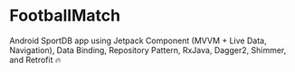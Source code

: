 # FootballMatch
Android SportDB app using Jetpack Component (MVVM + Live Data, Navigation), Data Binding, Repository Pattern, RxJava, Dagger2, Shimmer, and Retrofit 🔥
